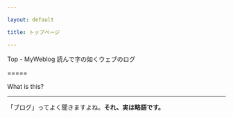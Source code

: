 ```yaml
---

layout: default

title: トップページ

---
```


Top - MyWeblog 読んで字の如くウェブのログ  

=====  

What is this?  

--------

「ブログ」ってよく聞きますよね。**それ、実は略語です。**
